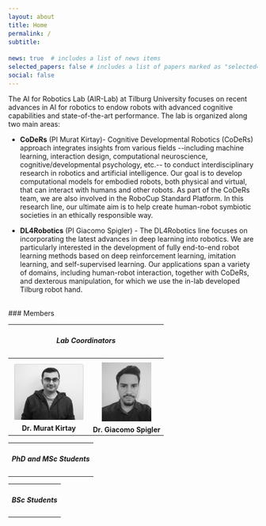 ```yaml
---
layout: about
title: Home
permalink: /
subtitle: 

news: true  # includes a list of news items
selected_papers: false # includes a list of papers marked as "selected={true}"
social: false
---
```


The AI for Robotics Lab (AIR-Lab) at Tilburg University focuses on recent advances in AI for robotics to endow robots with advanced cognitive capabilities and state-of-the-art performance. The lab is organized along two main areas:<br />
* **CoDeRs** (PI Murat Kirtay)- Cognitive Developmental Robotics (CoDeRs) approach integrates insights from various fields --including machine learning, interaction design, computational neuroscience, cognitive/developmental psychology, etc.-- to conduct interdisciplinary research in robotics and artificial intelligence. Our goal is to develop computational models for embodied robots, both physical and virtual, that can interact with humans and other robots. As part of the CoDeRs team, we are also involved in the RoboCup Standard Platform. In this research line, our ultimate aim is to help create human-robot symbiotic societies in an ethically responsible way. 

* **DL4Robotics** (PI Giacomo Spigler) - The DL4Robotics line focuses on incorporating the latest advances in deep learning into robotics. We are particularly interested in the development of fully end-to-end robot learning methods based on deep reinforcement learning, imitation learning, and self-supervised learning. Our applications span a variety of domains, including human-robot interaction, together with CoDeRs, and dexterous manipulation, for which we use the in-lab developed Tilburg robot hand. 

<br />
### Members
<table>
  <tr>
  <th colspan="2"><h5>Lab Coordinators</h5></th>
  </tr>
  <tr>
    <th class="members"><img src="assets/img/members/murat.png" width="140px" style="padding:5px" /><br />Dr. Murat Kirtay</th>
    <th class="members"><img src="assets/img/members/giacomo.png" width="100px" style="padding:5px" /><br />Dr. Giacomo Spigler</th>
  </tr>
</table>

<table>
  <tr>
  <th colspan="2"><h5>PhD and MSc Students</h5></th>
  </tr>
  <tr>
  </tr>
</table>


<table>
  <tr>
  <th colspan="2"><h5>BSc Students</h5></th>
  </tr>
  <tr>
  </tr>
</table>


<br />
